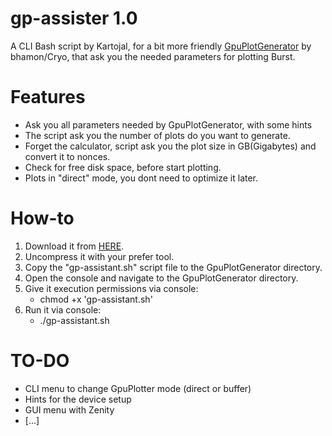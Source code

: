 # gp-assister 1.0
A CLI Bash script by Kartojal, for a bit more friendly [GpuPlotGenerator](https://github.com/bhamon/gpuPlotGenerator) by bhamon/Cryo, that ask you the needed parameters for plotting Burst.

# Features
  - Ask you all parameters needed by GpuPlotGenerator, with some hints
  - The script ask you the number of plots do you want to generate.
  - Forget the calculator, script ask you the plot size in GB(Gigabytes) and convert it to nonces.
  - Check for free disk space, before start plotting.
  - Plots in "direct" mode, you dont need to optimize it later.

# How-to
  1. Download it from [HERE](https://github.com/kartojal/gp-assistant/archive/master.zip).
  2. Uncompress it with your prefer tool.
  3. Copy the "gp-assistant.sh" script file to the GpuPlotGenerator directory.
  4. Open the console and navigate to the GpuPlotGenerator directory.
  5. Give it execution permissions via console:
      - chmod +x 'gp-assistant.sh'
  6. Run it via console:
      - ./gp-assistant.sh


# TO-DO
  - CLI menu to change GpuPlotter mode (direct or buffer)
  - Hints for the device setup
  - GUI menu with Zenity
  - [...]
